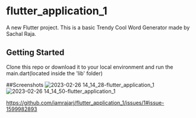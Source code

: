 # flutter_application_1

A new Flutter project. This is a basic Trendy Cool Word Generator made by Sachal Raja.

## Getting Started

Clone this repo or download it to your local environment and run the main.dart(located inside the 'lib' folder)

##Screenshots
![2023-02-26 14_14_28-flutter_application_1](https://user-images.githubusercontent.com/63721931/221402249-3d898440-4121-45d5-b4eb-5bdaa69cac11.png)
![2023-02-26 14_14_50-flutter_application_1](https://user-images.githubusercontent.com/63721931/221402251-1200871f-bcb8-409a-b7aa-c752328d24c7.png)


https://github.com/iamrajarj/flutter_application_1/issues/1#issue-1599982893
